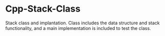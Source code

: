 # Cpp-Stack-Class
Stack class and implantation. Class includes the data structure and stack functionality, and a main implementation is included to test the class.
